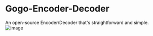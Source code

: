 # Gogo-Encoder-Decoder
An open-source Encoder/Decoder that's straightforward and simple.
![image](https://github.com/user-attachments/assets/abe43720-9608-4f15-b294-c79f34739763)
